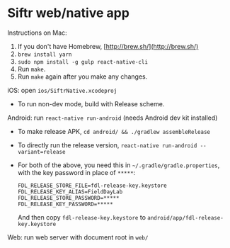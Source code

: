 # Siftr web/native app

Instructions on Mac:

1. If you don't have Homebrew, [http://brew.sh/](http://brew.sh/)
2. `brew install yarn`
3. `sudo npm install -g gulp react-native-cli`
4. Run `make`.
5. Run `make` again after you make any changes.

iOS: open `ios/SiftrNative.xcodeproj`

  * To run non-dev mode, build with Release scheme.

Android: run `react-native run-android` (needs Android dev kit installed)

  * To make release APK, `cd android/ && ./gradlew assembleRelease`

  * To directly run the release version, `react-native run-android --variant=release`

  * For both of the above, you need this in `~/.gradle/gradle.properties`,
    with the key password in place of `*****`:

        FDL_RELEASE_STORE_FILE=fdl-release-key.keystore
        FDL_RELEASE_KEY_ALIAS=FieldDayLab
        FDL_RELEASE_STORE_PASSWORD=*****
        FDL_RELEASE_KEY_PASSWORD=*****

    And then copy `fdl-release-key.keystore` to `android/app/fdl-release-key.keystore`

Web: run web server with document root in `web/`
